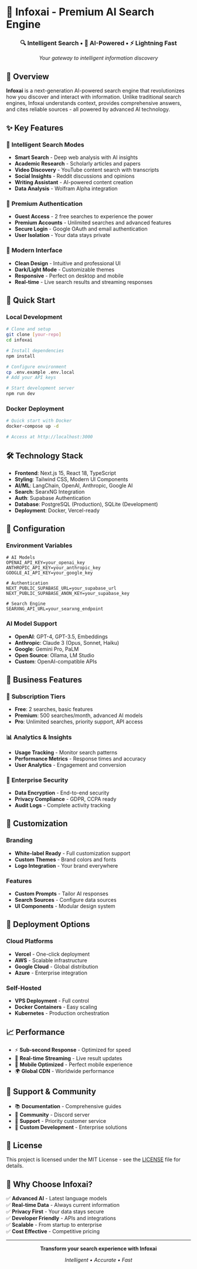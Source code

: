 # 🚀 Infoxai - Premium AI Search Engine

<div align="center">
  <h3>🔍 Intelligent Search • 🤖 AI-Powered • ⚡ Lightning Fast</h3>
  <p><em>Your gateway to intelligent information discovery</em></p>
</div>

## 🌟 Overview

**Infoxai** is a next-generation AI-powered search engine that revolutionizes how you discover and interact with information. Unlike traditional search engines, Infoxai understands context, provides comprehensive answers, and cites reliable sources - all powered by advanced AI technology.

## ✨ Key Features

### 🎯 **Intelligent Search Modes**
- **Smart Search** - Deep web analysis with AI insights
- **Academic Research** - Scholarly articles and papers
- **Video Discovery** - YouTube content search with transcripts
- **Social Insights** - Reddit discussions and opinions
- **Writing Assistant** - AI-powered content creation
- **Data Analysis** - Wolfram Alpha integration

### 🔐 **Premium Authentication**
- **Guest Access** - 2 free searches to experience the power
- **Premium Accounts** - Unlimited searches and advanced features
- **Secure Login** - Google OAuth and email authentication
- **User Isolation** - Your data stays private

### 🎨 **Modern Interface**
- **Clean Design** - Intuitive and professional UI
- **Dark/Light Mode** - Customizable themes
- **Responsive** - Perfect on desktop and mobile
- **Real-time** - Live search results and streaming responses

## 🚀 Quick Start

### Local Development
```bash
# Clone and setup
git clone [your-repo]
cd infoxai

# Install dependencies
npm install

# Configure environment
cp .env.example .env.local
# Add your API keys

# Start development server
npm run dev
```

### Docker Deployment
```bash
# Quick start with Docker
docker-compose up -d

# Access at http://localhost:3000
```

## 🛠️ Technology Stack

- **Frontend**: Next.js 15, React 18, TypeScript
- **Styling**: Tailwind CSS, Modern UI Components
- **AI/ML**: LangChain, OpenAI, Anthropic, Google AI
- **Search**: SearxNG Integration
- **Auth**: Supabase Authentication
- **Database**: PostgreSQL (Production), SQLite (Development)
- **Deployment**: Docker, Vercel-ready

## 🔧 Configuration

### Environment Variables
```env
# AI Models
OPENAI_API_KEY=your_openai_key
ANTHROPIC_API_KEY=your_anthropic_key
GOOGLE_AI_API_KEY=your_google_key

# Authentication
NEXT_PUBLIC_SUPABASE_URL=your_supabase_url
NEXT_PUBLIC_SUPABASE_ANON_KEY=your_supabase_key

# Search Engine
SEARXNG_API_URL=your_searxng_endpoint
```

### AI Model Support
- **OpenAI**: GPT-4, GPT-3.5, Embeddings
- **Anthropic**: Claude 3 (Opus, Sonnet, Haiku)
- **Google**: Gemini Pro, PaLM
- **Open Source**: Ollama, LM Studio
- **Custom**: OpenAI-compatible APIs

## 💼 Business Features

### 🎯 **Subscription Tiers**
- **Free**: 2 searches, basic features
- **Premium**: 500 searches/month, advanced AI models
- **Pro**: Unlimited searches, priority support, API access

### 📊 **Analytics & Insights**
- **Usage Tracking** - Monitor search patterns
- **Performance Metrics** - Response times and accuracy
- **User Analytics** - Engagement and conversion

### 🔐 **Enterprise Security**
- **Data Encryption** - End-to-end security
- **Privacy Compliance** - GDPR, CCPA ready
- **Audit Logs** - Complete activity tracking

## 🎨 **Customization**

### Branding
- **White-label Ready** - Full customization support
- **Custom Themes** - Brand colors and fonts
- **Logo Integration** - Your brand everywhere

### Features
- **Custom Prompts** - Tailor AI responses
- **Search Sources** - Configure data sources
- **UI Components** - Modular design system

## 🚀 **Deployment Options**

### **Cloud Platforms**
- **Vercel** - One-click deployment
- **AWS** - Scalable infrastructure
- **Google Cloud** - Global distribution
- **Azure** - Enterprise integration

### **Self-Hosted**
- **VPS Deployment** - Full control
- **Docker Containers** - Easy scaling
- **Kubernetes** - Production orchestration

## 📈 **Performance**

- ⚡ **Sub-second Response** - Optimized for speed
- 🔄 **Real-time Streaming** - Live result updates
- 📱 **Mobile Optimized** - Perfect mobile experience
- 🌍 **Global CDN** - Worldwide performance

## 🤝 **Support & Community**

- 📚 **Documentation** - Comprehensive guides
- 💬 **Community** - Discord server
- 🎫 **Support** - Priority customer service
- 🔧 **Custom Development** - Enterprise solutions

## 📄 **License**

This project is licensed under the MIT License - see the [LICENSE](LICENSE) file for details.

## 🌟 **Why Choose Infoxai?**

✅ **Advanced AI** - Latest language models  
✅ **Real-time Data** - Always current information  
✅ **Privacy First** - Your data stays secure  
✅ **Developer Friendly** - APIs and integrations  
✅ **Scalable** - From startup to enterprise  
✅ **Cost Effective** - Competitive pricing  

---

<div align="center">
  <p><strong>Transform your search experience with Infoxai</strong></p>
  <p><em>Intelligent • Accurate • Fast</em></p>
</div>

